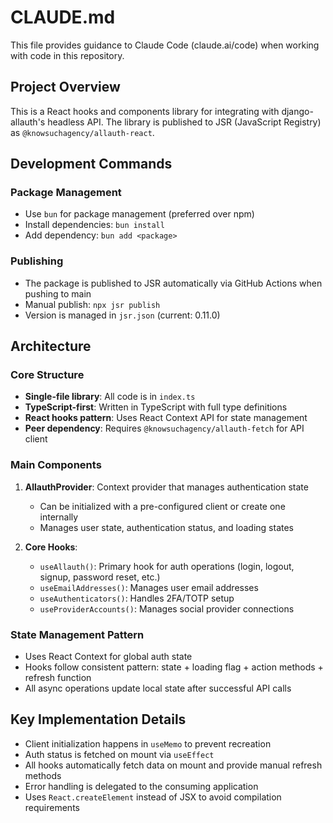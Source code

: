 # CLAUDE.md

This file provides guidance to Claude Code (claude.ai/code) when working with code in this repository.

## Project Overview

This is a React hooks and components library for integrating with django-allauth's headless API. The library is published to JSR (JavaScript Registry) as `@knowsuchagency/allauth-react`.

## Development Commands

### Package Management
- Use `bun` for package management (preferred over npm)
- Install dependencies: `bun install`
- Add dependency: `bun add <package>`

### Publishing
- The package is published to JSR automatically via GitHub Actions when pushing to main
- Manual publish: `npx jsr publish`
- Version is managed in `jsr.json` (current: 0.11.0)

## Architecture

### Core Structure
- **Single-file library**: All code is in `index.ts`
- **TypeScript-first**: Written in TypeScript with full type definitions
- **React hooks pattern**: Uses React Context API for state management
- **Peer dependency**: Requires `@knowsuchagency/allauth-fetch` for API client

### Main Components

1. **AllauthProvider**: Context provider that manages authentication state
   - Can be initialized with a pre-configured client or create one internally
   - Manages user state, authentication status, and loading states

2. **Core Hooks**:
   - `useAllauth()`: Primary hook for auth operations (login, logout, signup, password reset, etc.)
   - `useEmailAddresses()`: Manages user email addresses
   - `useAuthenticators()`: Handles 2FA/TOTP setup
   - `useProviderAccounts()`: Manages social provider connections

### State Management Pattern
- Uses React Context for global auth state
- Hooks follow consistent pattern: state + loading flag + action methods + refresh function
- All async operations update local state after successful API calls

## Key Implementation Details

- Client initialization happens in `useMemo` to prevent recreation
- Auth status is fetched on mount via `useEffect`
- All hooks automatically fetch data on mount and provide manual refresh methods
- Error handling is delegated to the consuming application
- Uses `React.createElement` instead of JSX to avoid compilation requirements